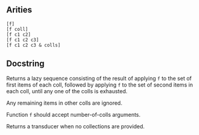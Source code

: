 ## Arities

    [f]
    [f coll]
    [f c1 c2]
    [f c1 c2 c3]
    [f c1 c2 c3 & colls]

## Docstring

Returns a lazy sequence consisting of the result of applying `f` to
the set of first items of each coll, followed by applying `f` to the
set of second items in each coll, until any one of the colls is
exhausted.

Any remaining items in other colls are ignored.

Function `f` should accept number-of-colls arguments.

Returns a transducer when no collections are provided.
